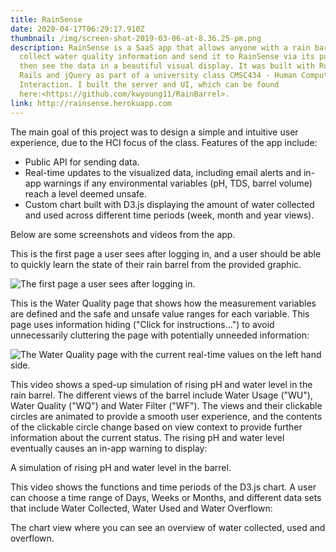 ```yaml
---
title: RainSense
date: 2020-04-17T06:29:17.910Z
thumbnail: /img/screen-shot-2019-03-06-at-8.36.25-pm.png
description: RainSense is a SaaS app that allows anyone with a rain barrel to
  collect water quality information and send it to RainSense via its public API,
  then see the data in a beautiful visual display. It was built with Ruby on
  Rails and jQuery as part of a university class CMSC434 - Human Computer
  Interaction. I built the server and UI, which can be found
  here:<https://github.com/kwyoung11/RainBarrel>.
link: http://rainsense.herokuapp.com
---
```

The main goal of this project was to design a simple and intuitive user experience, due to the HCI focus of the class. Features of the app include:

* Public API for sending data.
* Real-time updates to the visualized data, including email alerts and in-app warnings if any environmental variables (pH, TDS, barrel volume) reach a level deemed unsafe.
* Custom chart built with D3.js displaying the amount of water collected and used across different time periods (week, month and year views).

Below are some screenshots and videos from the app.

This is the first page a user sees after logging in, and a user should be able to quickly learn the state of their rain barrel from the provided graphic.

![The first page a user sees after logging in.](/img/screen-shot-2019-03-06-at-8.36.25-pm.png "The first page a user sees after logging in.")

This is the Water Quality page that shows how the measurement variables are defined and the safe and unsafe value ranges for each variable. This page uses information hiding ("Click for instructions...") to avoid unnecessarily cluttering the page with potentially unneeded information:

![The Water Quality page with the current real-time values on the left hand side.[](https://imgur.com/oCli8Na)](/img/screen-shot-2019-03-06-at-9.21.43-pm.png "The Water Quality page with the current real-time values on the left hand side.[](https://imgur.com/oCli8Na)")

[](http://imgur.com/oCli8Na)This video shows a sped-up simulation of rising pH and water level in the rain barrel. The different views of the barrel include Water Usage ("WU"), Water Quality ("WQ") and Water Filter ("WF"). The views and their clickable circles are animated to provide a smooth user experience, and the contents of the clickable circle change based on view context to provide further information about the current status. The rising pH and water level eventually causes an in-app warning to display:

[](<>)A simulation of rising pH and water level in the barrel.

This video shows the functions and time periods of the D3.js chart. A user can choose a time range of Days, Weeks or Months, and different data sets that include Water Collected, Water Used and Water Overflown:

[](<>)The chart view where you can see an overview of water collected, used and overflown.